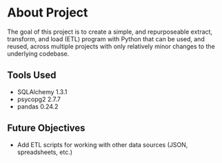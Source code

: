 
# About Project

The goal of this project is to create a simple, and repurposeable 
extract, transform, and load (ETL) program with Python that can 
be used, and reused, across multiple projects with only relatively 
minor changes to the underlying codebase.

## Tools Used

* SQLAlchemy 1.3.1
* psycopg2 2.7.7
* pandas 0.24.2 

## Future Objectives

* Add ETL scripts for working with other data sources (JSON, spreadsheets, etc.)
